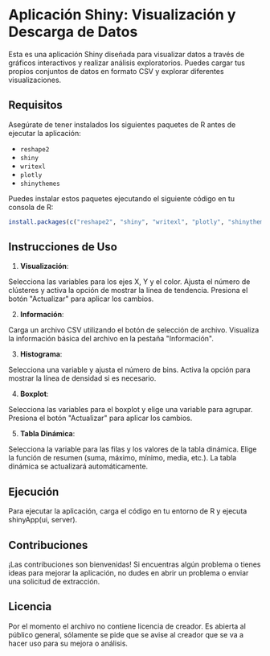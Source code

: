 # Aplicación Shiny: Visualización y Descarga de Datos

Esta es una aplicación Shiny diseñada para visualizar datos a través de gráficos interactivos y realizar análisis exploratorios. Puedes cargar tus propios conjuntos de datos en formato CSV y explorar diferentes visualizaciones.

## Requisitos

Asegúrate de tener instalados los siguientes paquetes de R antes de ejecutar la aplicación:

- `reshape2`
- `shiny`
- `writexl`
- `plotly`
- `shinythemes`

Puedes instalar estos paquetes ejecutando el siguiente código en tu consola de R:

```R
install.packages(c("reshape2", "shiny", "writexl", "plotly", "shinythemes"))
```

## Instrucciones de Uso

1. **Visualización**:

Selecciona las variables para los ejes X, Y y el color.
Ajusta el número de clústeres y activa la opción de mostrar la línea de tendencia.
Presiona el botón "Actualizar" para aplicar los cambios.

2. **Información**:

Carga un archivo CSV utilizando el botón de selección de archivo.
Visualiza la información básica del archivo en la pestaña "Información".

3. **Histograma**:

Selecciona una variable y ajusta el número de bins.
Activa la opción para mostrar la línea de densidad si es necesario.

4. **Boxplot**:

Selecciona las variables para el boxplot y elige una variable para agrupar.
Presiona el botón "Actualizar" para aplicar los cambios.

5. **Tabla Dinámica**:

Selecciona la variable para las filas y los valores de la tabla dinámica.
Elige la función de resumen (suma, máximo, mínimo, media, etc.).
La tabla dinámica se actualizará automáticamente.

## Ejecución
Para ejecutar la aplicación, carga el código en tu entorno de R y ejecuta shinyApp(ui, server).

## Contribuciones
¡Las contribuciones son bienvenidas! Si encuentras algún problema o tienes ideas para mejorar la aplicación, no dudes en abrir un problema o enviar una solicitud de extracción.

## Licencia
Por el momento el archivo no contiene licencia de creador. Es abierta al público general, sólamente se pide que se avise al creador que se va a hacer uso para su mejora o análisis.
